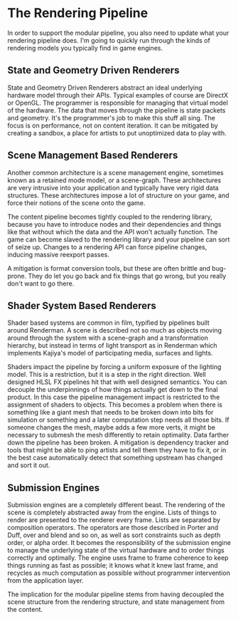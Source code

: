 # The Rendering Pipeline

In order to support the modular pipeline, you also need to update what your rendering pipeline does. I'm going to quickly run through the kinds of rendering models you typically find in game engines.

## State and Geometry Driven Renderers

State and Geometry Driven Renderers abstract an ideal underlying hardware model through their APIs. Typical examples of course are DirectX or OpenGL. The programmer is responsible for managing that virtual model of the hardware. The data that moves through the pipeline is state packets and geometry. It's the programmer's job to make this stuff all sing. The focus is on performance, not on content iteration. It can be mitigated by creating a sandbox, a place for artists to put unoptimized data to play with.

## Scene Management Based Renderers

Another common architecture is a scene management engine, sometimes known as a retained mode model, or a scene-graph. These architectures are very intrusive into your application and typically have very rigid data structures. These architectures impose a lot of structure on your game, and force their notions of the scene onto the game.

The content pipeline becomes tightly coupled to the rendering library, because you have to introduce nodes and their dependencies and things like that without which the data and the API won't actually function. The game can become slaved to the rendering library and your pipeline can sort of seize up. Changes to a rendering API can force pipeline changes, inducing massive reexport passes.

A mitigation is format conversion tools, but these are often brittle and bug-prone. They do let you go back and fix things that go wrong, but you really don't want to go there.

## Shader System Based Renderers

Shader based systems are common in film, typified by pipelines built around Renderman. A scene is described not so much as objects moving around through the system with a scene-graph and a transformation hierarchy, but instead in terms of light transport as in Renderman which implements Kajiya's model of participating media, surfaces and lights.

Shaders impact the pipeline by forcing a uniform exposure of the lighting model. This is a restriction, but it is a step in the right direction. Well designed HLSL FX pipelines hit that with well designed semantics. You can decouple the underpinnings of how things actually get down to the final product. In this case the pipeline management impact is restricted to the assignment of shaders to objects. This becomes a problem when there is something like a giant mesh that needs to be broken down into bits for simulation or something and a later computation step needs all those bits. If someone changes the mesh, maybe adds a few more verts, it might be necessary to submesh the mesh differently to retain optimality. Data farther down the pipeline has been broken. A mitigation is dependency tracker and tools that might be able to ping artists and tell them they have to fix it, or in the best case automatically detect that something upstream has changed and sort it out.

## Submission Engines

Submission engines are a completely different beast. The rendering of the scene is completely abstracted away from the engine. Lists of things to render are presented to the renderer every frame. Lists are separated by composition operators. The operators are those described in Porter and Duff, over and blend and so on, as well as sort constraints such as depth order, or alpha order. It becomes the responsibility of the submission engine to manage the underlying state of the virtual hardware and to order things correctly and optimally. The engine uses frame to frame coherence to keep things running as fast as possible; it knows what it knew last frame, and recycles as much computation as possible without programmer intervention from the application layer.

The implication for the modular pipeline stems from having decoupled the scene structure from the rendering structure, and state management from the content.